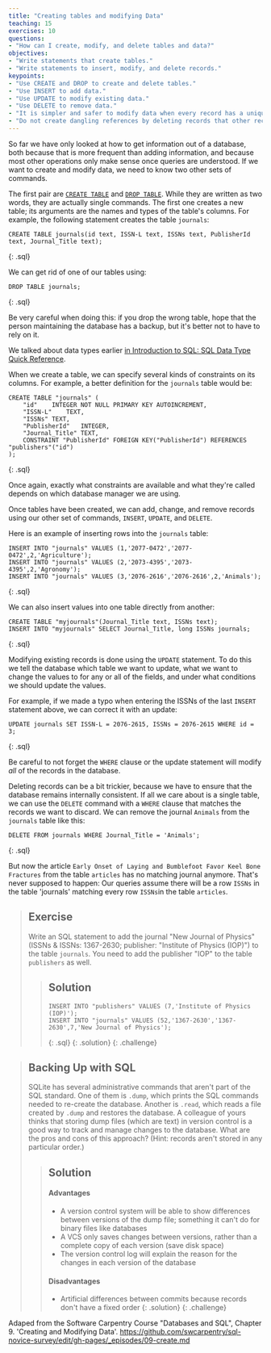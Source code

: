 ```yaml
---
title: "Creating tables and modifying Data"
teaching: 15
exercises: 10
questions:
- "How can I create, modify, and delete tables and data?"
objectives:
- "Write statements that create tables."
- "Write statements to insert, modify, and delete records."
keypoints:
- "Use CREATE and DROP to create and delete tables."
- "Use INSERT to add data."
- "Use UPDATE to modify existing data."
- "Use DELETE to remove data."
- "It is simpler and safer to modify data when every record has a unique primary key."
- "Do not create dangling references by deleting records that other records refer to."
---
```

So far we have only looked at how to get information out of a database,
both because that is more frequent than adding information,
and because most other operations only make sense
once queries are understood.
If we want to create and modify data,
we need to know two other sets of commands.

The first pair are [`CREATE TABLE`][create-table] and [`DROP TABLE`][drop-table].
While they are written as two words,
they are actually single commands.
The first one creates a new table;
its arguments are the names and types of the table's columns.
For example,
the following statement creates the table `journals`:

~~~
CREATE TABLE journals(id text, ISSN-L text, ISSNs text, PublisherId text, Journal_Title text);
~~~
{: .sql}

We can get rid of one of our tables using:

~~~
DROP TABLE journals;
~~~
{: .sql}

Be very careful when doing this:
if you drop the wrong table, hope that the person maintaining the database has a backup,
but it's better not to have to rely on it.

We talked about data types earlier [in Introduction to SQL: SQL Data Type Quick Reference]({https://librarycarpentry.org/lc-sql/01-introduction/index.html#sql-data-type-quick-reference}).

When we create a table,
we can specify several kinds of constraints on its columns.
For example,
a better definition for the `journals` table would be:

~~~
CREATE TABLE "journals" (
	"id"	INTEGER NOT NULL PRIMARY KEY AUTOINCREMENT,
	"ISSN-L"	TEXT,
	"ISSNs"	TEXT,
	"PublisherId"	INTEGER,
	"Journal_Title"	TEXT,
	CONSTRAINT "PublisherId" FOREIGN KEY("PublisherId") REFERENCES "publishers"("id") 
);
~~~
{: .sql}

Once again,
exactly what constraints are available
and what they're called
depends on which database manager we are using.

Once tables have been created,
we can add, change, and remove records using our other set of commands,
`INSERT`, `UPDATE`, and `DELETE`.

Here is an example of inserting rows into the `journals` table:

~~~
INSERT INTO "journals" VALUES (1,'2077-0472','2077-0472',2,'Agriculture');
INSERT INTO "journals" VALUES (2,'2073-4395','2073-4395',2,'Agronomy');
INSERT INTO "journals" VALUES (3,'2076-2616','2076-2616',2,'Animals');

~~~
{: .sql}

We can also insert values into one table directly from another:

~~~
CREATE TABLE "myjournals"(Journal_Title text, ISSNs text);
INSERT INTO "myjournals" SELECT Journal_Title, long ISSNs journals;
~~~
{: .sql}

Modifying existing records is done using the `UPDATE` statement.
To do this we tell the database which table we want to update,
what we want to change the values to for any or all of the fields,
and under what conditions we should update the values.

For example, if we made a typo when entering the ISSNs
of the last `INSERT` statement above, we can correct it with an update:

~~~
UPDATE journals SET ISSN-L = 2076-2615, ISSNs = 2076-2615 WHERE id = 3;
~~~
{: .sql}

Be careful to not forget the `WHERE` clause or the update statement will
modify *all* of the records in the database.

Deleting records can be a bit trickier,
because we have to ensure that the database remains internally consistent.
If all we care about is a single table,
we can use the `DELETE` command with a `WHERE` clause
that matches the records we want to discard.
We can remove the journal `Animals` from the `journals` table like this:

~~~
DELETE FROM journals WHERE Journal_Title = 'Animals';
~~~
{: .sql}

But now the article `Early Onset of Laying and Bumblefoot Favor Keel Bone Fractures` from the table `articles`
has no matching journal anymore.
That's never supposed to happen:
Our queries assume there will be a row `ISSNs` in the table 'journals' 
matching every row `ISSNs`in the table `articles`.

> ## Exercise
>
> Write an SQL statement to add the journal "New Journal of Physics" (ISSNs & ISSNs: 1367-2630; publisher: "Institute of Physics (IOP)") to the table 
> `journals`. You need to add the publisher "IOP" to the table  `publishers` as well.
>
> > ## Solution
> > ~~~
> > INSERT INTO "publishers" VALUES (7,'Institute of Physics (IOP)');
> > INSERT INTO "journals" VALUES (52,'1367-2630','1367-2630',7,'New Journal of Physics');
> > ~~~
> > {: .sql}
> {: .solution}
{: .challenge}

> ## Backing Up with SQL
>
> SQLite has several administrative commands that aren't part of the
> SQL standard.  One of them is `.dump`, which prints the SQL commands
> needed to re-create the database.  Another is `.read`, which reads a
> file created by `.dump` and restores the database.  A colleague of
> yours thinks that storing dump files (which are text) in version
> control is a good way to track and manage changes to the database.
> What are the pros and cons of this approach?  (Hint: records aren't
> stored in any particular order.)
>
> > ## Solution
> > #### Advantages
> > - A version control system will be able to show differences between versions
> > of the dump file; something it can't do for binary files like databases
> > - A VCS only saves changes between versions, rather than a complete copy of
> > each version (save disk space)
> > - The version control log will explain the reason for the changes in each version
> > of the database
> >
> > #### Disadvantages
> > - Artificial differences between commits because records don't have a fixed order
> {: .solution}
{: .challenge}

[create-table]: https://www.sqlite.org/lang_createtable.html
[drop-table]: https://www.sqlite.org/lang_droptable.html

Adaped from the Software Carpentry Course "Databases and SQL", Chapter 9. 'Creating and Modifying Data'.
https://github.com/swcarpentry/sql-novice-survey/edit/gh-pages/_episodes/09-create.md
